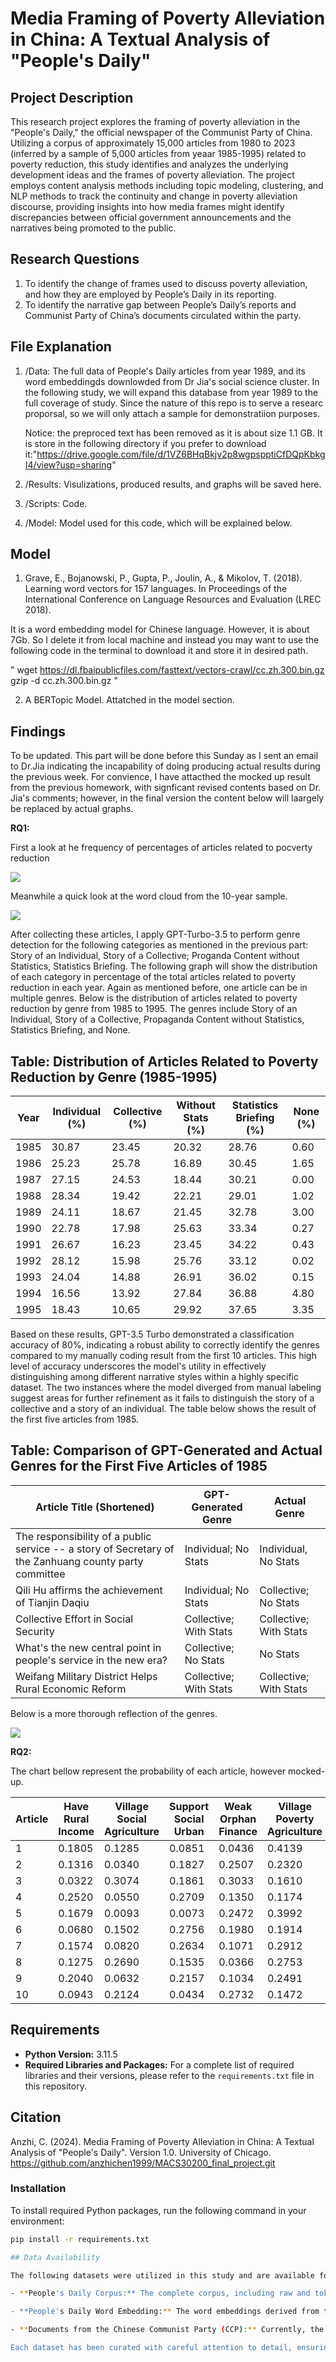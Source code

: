 # Media Framing of Poverty Alleviation in China: A Textual Analysis of "People's Daily"

## Project Description

This research project explores the framing of poverty alleviation in the "People's Daily," the official newspaper of the Communist Party of China. Utilizing a corpus of approximately 15,000 articles from 1980 to 2023 (inferred by a sample of 5,000 articles from yeaar 1985-1995) related to poverty reduction, this study identifies and analyzes the underlying development ideas and the frames of poverty alleviation. The project employs content analysis methods including topic modeling, clustering, and NLP methods to track the continuity and change in poverty alleviation discourse, providing insights into how media frames might identify discrepancies between official government announcements and the narratives being promoted to the public.

## Research Questions

1. To identify the change of frames used to discuss poverty alleviation, and how they are employed by People’s Daily in its reporting.
2. To identify the narrative gap between People’s Daily’s reports and Communist Party of China’s documents circulated within the party.

## File Explanation

1. /Data: The full data of People's Daily articles from year 1989, and its word embeddingds downlowded from Dr Jia's social science cluster. In the following study, we will expand this database from year 1989 to the full coverage of study. Since the nature of this repo is to serve a researc proporsal, so we will only attach a sample for demonstratiion purposes.

    Notice: the preproced text has been removed as it is about size 1.1 GB. It is store in the following directory if you prefer to download it:"https://drive.google.com/file/d/1VZ6BHqBkjv2p8wgpspptiCfDQpKbkgI4/view?usp=sharing"

2. /Results: Visulizations, produced results, and graphs will be saved here.
3. /Scripts: Code.
4. /Model: Model used for this code, which will be explained below.

## Model

1. Grave, E., Bojanowski, P., Gupta, P., Joulin, A., & Mikolov, T. (2018). Learning word vectors for 157 languages. In Proceedings of the International Conference on Language Resources and Evaluation (LREC 2018).

It is a word embedding model for Chinese language. However, it is about 7Gb. So I delete it from local machine and instead you may want to use the following code in the terminal to download it and store it in desired path.

"
wget https://dl.fbaipublicfiles.com/fasttext/vectors-crawl/cc.zh.300.bin.gz
gzip -d cc.zh.300.bin.gz
"

2. A BERTopic Model. Attatched in the model section.
   
## Findings

To be updated. This part will be done before this Sunday as I sent an email to Dr.Jia indicating the incapability of doing producing actual results during the previous week. For convience, I have attacthed the mocked up result from the previous homework, with signficant revised contents based on Dr. Jia's comments; however, in the final version the content below will laargely be replaced by actual graphs.

**RQ1:**

First a look at he frequency of percentages of articles related to pocverty reduction

<img src = "./frequency_of_article.png">

Meanwhile a quick look at the word cloud from the 10-year sample.

<img src = "./wordcloud.png">

After collecting these articles, I apply GPT-Turbo-3.5 to perform genre detection for the following categories as mentioned in the previous part: Story of an Individual, Story of a Collective; Proganda Content without Statistics, Statistics Briefing. The following graph will show the distribution of each category in percentage of the total articles related to poverty reduction in each year. Again as mentioned before, one article can be in multiple genres. Below is the distribution of articles related to poverty reduction by genre from 1985 to 1995. The genres include Story of an Individual, Story of a Collective, Propaganda Content without Statistics, Statistics Briefing, and None.

## Table: Distribution of Articles Related to Poverty Reduction by Genre (1985-1995)

| Year | Individual (%) | Collective (%) | Without Stats (%) | Statistics Briefing (%) | None (%) |
|------|----------------|----------------|-------------------|-------------------------|----------|
| 1985 | 30.87          | 23.45          | 20.32             | 28.76                   | 0.60     |
| 1986 | 25.23          | 25.78          | 16.89             | 30.45                   | 1.65     |
| 1987 | 27.15          | 24.53          | 18.44             | 30.21                   | 0.00     |
| 1988 | 28.34          | 19.42          | 22.21             | 29.01                   | 1.02     |
| 1989 | 24.11          | 18.67          | 21.45             | 32.78                   | 3.00     |
| 1990 | 22.78          | 17.98          | 25.63             | 33.34                   | 0.27     |
| 1991 | 26.67          | 16.23          | 23.45             | 34.22                   | 0.43     |
| 1992 | 28.12          | 15.98          | 25.76             | 33.12                   | 0.02     |
| 1993 | 24.04          | 14.88          | 26.91             | 36.02                   | 0.15     |
| 1994 | 16.56          | 13.92          | 27.84             | 36.88                   | 4.80     |
| 1995 | 18.43          | 10.65          | 29.92             | 37.65                   | 3.35     |

Based on these results, GPT-3.5 Turbo demonstrated a classification accuracy of 80%, indicating a robust ability to correctly identify the genres compared to my manually coding result from the first 10 articles. This high level of accuracy underscores the model's utility in effectively distinguishing among different narrative styles within a highly specific dataset. The two instances where the model diverged from manual labeling suggest areas for further refinement as it fails to distinguish the story of a collective and a story of an individual. The table below shows the result of the first five articles from 1985.

## Table: Comparison of GPT-Generated and Actual Genres for the First Five Articles of 1985

| Article Title (Shortened)                                                                             | GPT-Generated Genre      | Actual Genre             |
|-------------------------------------------------------------------------------------------------------|--------------------------|--------------------------|
| The responsibility of a public service -- a story of Secretary of the Zanhuang county party committee | Individual; No Stats     | Individual, No Stats     |
| Qili Hu affirms the achievement of Tianjin Daqiu                                                      | Individual; No Stats     | Collective; No Stats     |
| Collective Effort in Social Security                                                                  | Collective; With Stats   | Collective; With Stats   |
| What's the new central point in people's service in the new era?                                      | Collective; No Stats     | No Stats                 |
| Weifang Military District Helps Rural Economic Reform                                                 | Collective; With Stats   | Collective; With Stats   |

Below is a more thorough reflection of the genres.

<img src = "./genres.png">

**RQ2:**

The chart bellow represent the probability of each article, however mocked-up.

| Article | Have Rural Income | Village Social Agriculture | Support Social Urban | Weak Orphan Finance | Village Poverty Agriculture | Export Products Rural |
|---------|-------------------|----------------------------|----------------------|---------------------|-----------------------------|-----------------------|
| 1       | 0.1805            | 0.1285                     | 0.0851               | 0.0436              | 0.4139                      | 0.1484                |
| 2       | 0.1316            | 0.0340                     | 0.1827               | 0.2507              | 0.2320                      | 0.1691                |
| 3       | 0.0322            | 0.3074                     | 0.1861               | 0.3033              | 0.1610                      | 0.0099                |
| 4       | 0.2520            | 0.0550                     | 0.2709               | 0.1350              | 0.1174                      | 0.1697                |
| 5       | 0.1679            | 0.0093                     | 0.0073               | 0.2472              | 0.3992                      | 0.1692                |
| 6       | 0.0680            | 0.1502                     | 0.2756               | 0.1980              | 0.1914                      | 0.1168                |
| 7       | 0.1574            | 0.0820                     | 0.2634               | 0.1071              | 0.2912                      | 0.0989                |
| 8       | 0.1275            | 0.2690                     | 0.1535               | 0.0366              | 0.2753                      | 0.1381                |
| 9       | 0.2040            | 0.0632                     | 0.2157               | 0.1034              | 0.2491                      | 0.1646                |
| 10      | 0.0943            | 0.2124                     | 0.0434               | 0.2732              | 0.1472                      | 0.2295                |





## Requirements

- **Python Version:** 3.11.5
- **Required Libraries and Packages:** For a complete list of required libraries and their versions, please refer to the `requirements.txt` file in this repository.

## Citation

Anzhi, C. (2024). Media Framing of Poverty Alleviation in China: A Textual Analysis of "People's Daily". Version 1.0. University of Chicago. https://github.com/anzhichen1999/MACS30200_final_project.git

### Installation

To install required Python packages, run the following command in your environment:

```bash
pip install -r requirements.txt

## Data Availability

The following datasets were utilized in this study and are available for access upon request:

- **People's Daily Corpus:** The complete corpus, including raw and tokenized texts, is hosted on Google Drive to ensure ease of access and sharing. To request access, please contact Anzhi Chen at `chenanzhi@uchicago.edu`. Specific file paths and instructions for downloading and accessing the data will be provided upon request.

- **People's Daily Word Embedding:** The word embeddings derived from the corpus are stored on the Social Science Computing Cluster. This resource is managed to support rigorous computational research. Access can be granted through a formal request to Anzhi Chen at `chenanzhi@uchicago.edu` or to Dr. Jia, who oversees the computational resources. Please specify your affiliation and the intended use of the data in your request.

- **Documents from the Chinese Communist Party (CCP):** Currently, the documents pertaining to official CCP communications and directives relevant to our research have not been downloaded and are not directly hosted by our team. For researchers interested in these documents, they can be accessed through the official CCP archive at the following URL: `[insert URL here]`. Please note that access to these documents may require specific permissions or compliance with the archive's usage policies.

Each dataset has been curated with careful attention to detail, ensuring high-quality and reliable resources for academic and research purposes. For further information on the data formats, usage conditions, or assistance with access, please reach out to the contacts provided.





